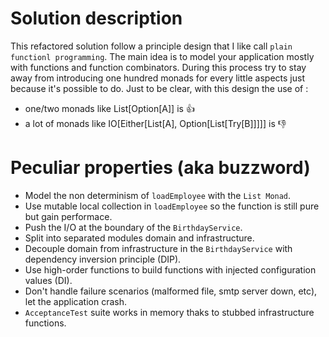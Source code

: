 # Solution description

This refactored solution follow a principle design that I like call `plain functionl programming`. The main idea is to model your application mostly with functions and function combinators. During this process try to stay away from introducing one hundred monads for every little aspects just because it's possible to do. Just to be clear, with this design the use of :

- one/two monads like List[Option[A]] is :+1:
- a lot of monads like IO[Either[List[A], Option[List[Try[B]]]]] is :-1:

# Peculiar properties (aka buzzword)
- Model the non determinism of `loadEmployee` with the `List Monad`.
- Use mutable local collection in `loadEmployee` so the function is still pure but gain performace.
- Push the I/O at the boundary of the `BirthdayService`.
- Split into separated modules domain and infrastructure.
- Decouple domain from infrastructure in the `BirthdayService` with dependency inversion principle (DIP).
- Use high-order functions to build functions with injected configuration values (DI).
- Don't handle failure scenarios (malformed file, smtp server down, etc), let the application crash.
- `AcceptanceTest` suite works in memory thaks to stubbed infrastructure functions.
